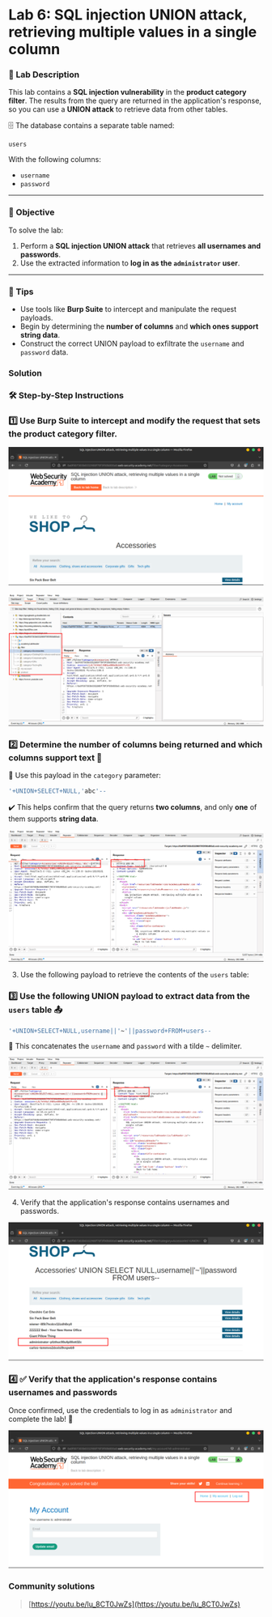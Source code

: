 # Lab 6: SQL injection UNION attack, retrieving multiple values in a single column

### 🧪 Lab Description

This lab contains a **SQL injection vulnerability** in the **product category filter**. The results from the query are returned in the application's response, so you can use a **UNION attack** to retrieve data from other tables.

🗄️ The database contains a separate table named:

```
users
```

With the following columns:

- `username`
- `password`

---

### 🎯 Objective

To solve the lab:

1. Perform a **SQL injection UNION attack** that retrieves **all usernames and passwords**.
2. Use the extracted information to **log in as the `administrator` user**.

---

### 🧰 Tips

- Use tools like **Burp Suite** to intercept and manipulate the request payloads.
- Begin by determining the **number of columns** and **which ones support string data**.
- Construct the correct UNION payload to exfiltrate the `username` and `password` data.

### **Solution**

### 🛠️ Step-by-Step Instructions

### 1️⃣ Use Burp Suite to intercept and modify the request that sets the **product category filter**.

![2025-05-21_04-35.png](LabImg/2025-05-21_04-35.png)

![2025-05-21_04-35_1.png](LabImg/2025-05-21_04-35_1.png)

### 2️⃣ Determine the number of columns being returned and which columns support text 🧩

🧪 Use this payload in the `category` parameter:

```sql
'+UNION+SELECT+NULL,'abc'--
```

✔️ This helps confirm that the query returns **two columns**, and only **one** of them supports **string data**.

![2025-05-21_04-37.png](LabImg/2025-05-21_04-37.png)

3. Use the following payload to retrieve the contents of the `users` table:

### 3️⃣ Use the following UNION payload to extract data from the `users` table 📤

```sql
'+UNION+SELECT+NULL,username||'~'||password+FROM+users--
```

📌 This concatenates the `username` and `password` with a tilde `~` delimiter.

![2025-05-21_04-39.png](LabImg/2025-05-21_04-39.png)

4. Verify that the application's response contains usernames and passwords.

![2025-05-21_04-40.png](LabImg/2025-05-21_04-40.png)

### 4️⃣ ✅ Verify that the application's response contains **usernames and passwords**

Once confirmed, use the credentials to log in as `administrator` and complete the lab! 🔐

![2025-05-21_04-40_1.png](LabImg/2025-05-21_04-40_1.png)

### **Community solutions**

> [https://youtu.be/lu_8CT0JwZs](https://youtu.be/lu_8CT0JwZs)
>